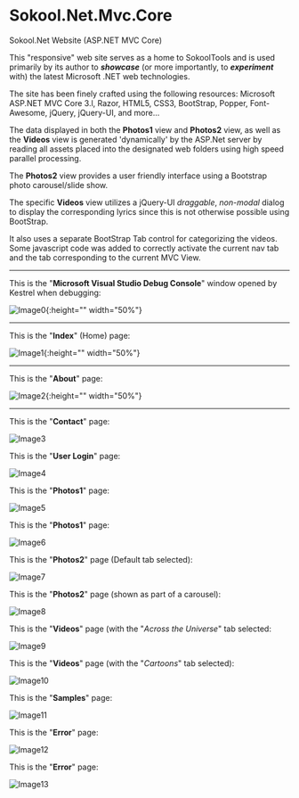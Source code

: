 <link href="markdown.css" rel="stylesheet"/>

# Sokool.Net.Mvc.Core
Sokool.Net Website (ASP.NET MVC Core)

This "responsive" web site serves as a home to SokoolTools and is used primarily by its author to <i><b>showcase</b></i> (or more importantly, to <i><b>experiment</b></i> with) the latest Microsoft .NET web technologies.

The site has been finely crafted using the following resources: Microsoft ASP.NET MVC Core 3.l, Razor, HTML5, CSS3, BootStrap, Popper, Font-Awesome, jQuery, jQuery-UI, and more...

The data displayed in both the <b>Photos1</b> view and <b>Photos2</b> view,	as well as the <b>Videos</b> view is generated 'dynamically' by the ASP.Net server by reading all assets placed into the designated web folders using high speed parallel processing.

The <b>Photos2</b> view provides a user friendly interface using a Bootstrap photo carousel/slide show.

The specific <b>Videos</b> view utilizes a jQuery-UI <i>draggable</i>, <i>non-modal</i> dialog to display the corresponding lyrics since this is not otherwise possible using BootStrap.

It also uses a separate BootStrap Tab control for categorizing the videos. Some javascript code was added to correctly activate the current nav tab and the tab corresponding to the current MVC View.

<hr>

This is the "<b>Microsoft Visual Studio Debug Console</b>" window opened by Kestrel when debugging:

![Image0](Images/Image0.png "Console Window"){:height="" width="50%"}

<hr>

This is the "<b>Index</b>" (Home) page:

![Image1](Images/Image1.png "Home/Index view"){:height="" width="50%"}

<hr>

This is the "<b>About</b>" page:

![Image2](Images/Image2.png "Home/About view"){:height="" width="50%"}

<hr>

This is the "<b>Contact</b>" page:

![Image3](Images/Image3.png "Home/Contact view")

This is the "<b>User Login</b>" page:

![Image4](Images/Image4.png "Account/Login view")

This is the "<b>Photos1</b>" page:

![Image5](Images/Image5.png "Photos/Photos1 view")

This is the "<b>Photos1</b>" page:

![Image6](Images/Image6.png "Photos/Photos1 view (Default tab selected)")

This is the "<b>Photos2</b>" page (Default tab selected):

![Image7](Images/Image7.png "Assets/Photos/Default")

This is the "<b>Photos2</b>" page (shown as part of a carousel):

![Image8](Images/Image8.png "Assets/Photos/Default/Image1.jpg view")

This is the "<b>Videos</b>" page (with the "<i>Across the Universe</i>" tab selected:

![Image9](Images/Image9.png "Videos view (\"Across the Universe\" tab selected)")

This is the "<b>Videos</b>" page (with the "<i>Cartoons</i>" tab selected):

![Image10](Images/Image10.png "Videos view (\"Cartoons\" tab selected)")

This is the "<b>Samples</b>" page:

![Image11](Images/Image11.png "Samples/Sample1 view")

This is the "<b>Error</b>" page:

![Image12](Images/Image12.png "Shared/Error view")

This is the "<b>Error</b>" page:

![Image13](Images/Image13.png "Shared/Error view")


